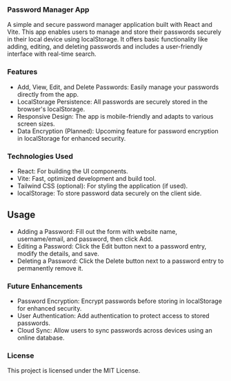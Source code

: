 ### Password Manager App
A simple and secure password manager application built with React and Vite. This app enables users to manage and store their passwords securely in their local device using localStorage. It offers basic functionality like adding, editing, and deleting passwords and includes a user-friendly interface with real-time search.

### Features
- Add, View, Edit, and Delete Passwords: Easily manage your passwords directly from the app.
- LocalStorage Persistence: All passwords are securely stored in the browser's localStorage.
- Responsive Design: The app is mobile-friendly and adapts to various screen sizes.
- Data Encryption (Planned): Upcoming feature for password encryption in localStorage for enhanced security.

### Technologies Used
- React: For building the UI components.
- Vite: Fast, optimized development and build tool.
- Tailwind CSS (optional): For styling the application (if used).
- localStorage: To store password data securely on the client side.
## Usage
- Adding a Password: Fill out the form with website name, username/email, and password, then click Add.
- Editing a Password: Click the Edit button next to a password entry, modify the details, and save.
- Deleting a Password: Click the Delete button next to a password entry to permanently remove it.

### Future Enhancements
- Password Encryption: Encrypt passwords before storing in localStorage for enhanced security.
- User Authentication: Add authentication to protect access to stored passwords.
- Cloud Sync: Allow users to sync passwords across devices using an online database.


### License
This project is licensed under the MIT License.